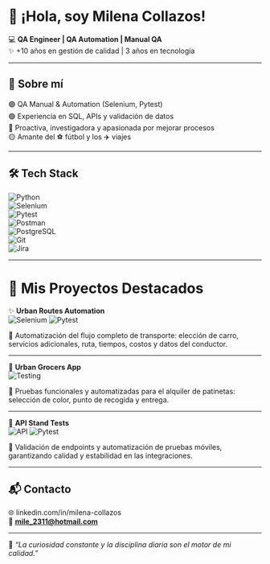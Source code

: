 # 👋 ¡Hola, soy Milena Collazos!  

💻 **QA Engineer | QA Automation | Manual QA**  
✨ +10 años en gestión de calidad | 3 años en tecnología  

---

## 🚀 Sobre mí  
🟣 QA Manual & Automation (Selenium, Pytest)  
🟢 Experiencia en SQL, APIs y validación de datos  
🔵 Proactiva, investigadora y apasionada por mejorar procesos  
🟡 Amante del ⚽ fútbol y los ✈️ viajes  

---

## 🛠️ Tech Stack  

![Python](https://img.shields.io/badge/Python-3776AB?style=for-the-badge&logo=python&logoColor=white)  
![Selenium](https://img.shields.io/badge/Selenium-43B02A?style=for-the-badge&logo=selenium&logoColor=white)  
![Pytest](https://img.shields.io/badge/Pytest-0A9EDC?style=for-the-badge&logo=pytest&logoColor=white)  
![Postman](https://img.shields.io/badge/Postman-FF6C37?style=for-the-badge&logo=postman&logoColor=white)  
![PostgreSQL](https://img.shields.io/badge/PostgreSQL-336791?style=for-the-badge&logo=postgresql&logoColor=white)  
![Git](https://img.shields.io/badge/Git-F05032?style=for-the-badge&logo=git&logoColor=white)  
![Jira](https://img.shields.io/badge/Jira-0052CC?style=for-the-badge&logo=jira&logoColor=white)  

---
# 🚀 Mis Proyectos Destacados  

✨ **Urban Routes Automation**  
![Selenium](https://img.shields.io/badge/Selenium-43B02A?style=for-the-badge&logo=selenium&logoColor=white) 
![Pytest](https://img.shields.io/badge/Pytest-0A9EDC?style=for-the-badge&logo=pytest&logoColor=white)  

🚖 Automatización del flujo completo de transporte: elección de carro, servicios adicionales, ruta, tiempos, costos y datos del conductor.  

---

🛴 **Urban Grocers App**  
![Testing](https://img.shields.io/badge/Functional_Tests-FF6F61?style=for-the-badge&logo=googleforms&logoColor=white)  

🎨 Pruebas funcionales y automatizadas para el alquiler de patinetas: selección de color, punto de recogida y entrega.  

---

🔗 **API Stand Tests**  
![API](https://img.shields.io/badge/API_Tests-5A67D8?style=for-the-badge&logo=fastapi&logoColor=white) 
![Pytest](https://img.shields.io/badge/Pytest-0A9EDC?style=for-the-badge&logo=pytest&logoColor=white)  

📱 Validación de endpoints y automatización de pruebas móviles, garantizando calidad y estabilidad en las integraciones.  


---

## 📬 Contacto  
🌐 linkedin.com/in/milena-collazos  
📧 **mile_2311@hotmail.com**  

---

🌱 *“La curiosidad constante y la disciplina diaria son el motor de mi calidad.”*  


